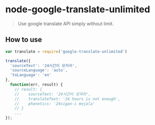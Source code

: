 # node-google-translate-unlimited
> Use google translate API simply without limit.

## How to use
```javascript
var translate = require('google-translate-unlimited')

translate({
  'sourceText': '24시간이 모자라',
  'sourceLanguage': 'auto',
  'toLanguage': 'en'
},
  function(err, result) {
    // result: { 
    //    sourceText: '24시간이 모자라',
    //    translateText: '24 hours is not enough',
    //    phonetics: '24sigan-i mojala'
    // }
    ...
});
```
